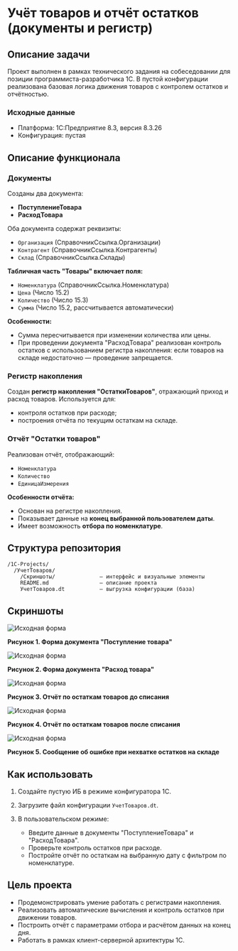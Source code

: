 # Учёт товаров и отчёт остатков (документы и регистр)

## Описание задачи

Проект выполнен в рамках технического задания на собеседовании для позиции программиста-разработчика 1С. В пустой конфигурации реализована базовая логика движения товаров с контролем остатков и отчётностью.

### Исходные данные

* Платформа: 1С:Предприятие 8.3, версия 8.3.26
* Конфигурация: пустая

## Описание функционала

### Документы

Созданы два документа:

* **ПоступлениеТовара**
* **РасходТовара**

Оба документа содержат реквизиты:

* `Организация` (СправочникСсылка.Организации)
* `Контрагент` (СправочникСсылка.Контрагенты)
* `Склад` (СправочникСсылка.Склады)

**Табличная часть "Товары" включает поля:**

* `Номенклатура` (СправочникСсылка.Номенклатура)
* `Цена` (Число 15.2)
* `Количество` (Число 15.3)
* `Сумма` (Число 15.2, рассчитывается автоматически)

**Особенности:**

* Сумма пересчитывается при изменении количества или цены.
* При проведении документа "РасходТовара" реализован контроль остатков с использованием регистра накопления: если товаров на складе недостаточно — проведение запрещается.

### Регистр накопления

Создан **регистр накопления "ОстаткиТоваров"**, отражающий приход и расход товаров. Используется для:

* контроля остатков при расходе;
* построения отчёта по текущим остаткам на складе.

### Отчёт "Остатки товаров"

Реализован отчёт, отображающий:

* `Номенклатура`
* `Количество`
* `ЕдиницаИзмерения`

**Особенности отчёта:**

* Основан на регистре накопления.
* Показывает данные на **конец выбранной пользователем даты**.
* Имеет возможность **отбора по номенклатуре**.

## Структура репозитория

```
/1С-Projects/
  /УчетТоваров/
    /Скриншоты/              — интерфейс и визуальные элементы
    README.md                — описание проекта
    УчетТоваров.dt           — выгрузка конфигурации (база)
```

## Скриншоты

![Исходная форма](Скриншоты/СправочникПлатформы.png)

**Рисунок 1. Форма документа "Поступление товара"**

![Исходная форма](Скриншоты/СправочникПлатформы.png)

**Рисунок 2. Форма документа "Расход товара"**

![Исходная форма](Скриншоты/СправочникПлатформы.png)

**Рисунок 3. Отчёт по остаткам товаров до списания**

![Исходная форма](Скриншоты/СправочникПлатформы.png)

**Рисунок 4. Отчёт по остаткам товаров после списания**

![Исходная форма](Скриншоты/СправочникПлатформы.png)

**Рисунок 5. Сообщение об ошибке при нехватке остатков на складе**

## Как использовать

1. Создайте пустую ИБ в режиме конфигуратора 1С.
2. Загрузите файл конфигурации `УчетТоваров.dt`.
3. В пользовательском режиме:

   * Введите данные в документы "ПоступлениеТовара" и "РасходТовара".
   * Проверьте контроль остатков при расходе.
   * Постройте отчёт по остаткам на выбранную дату с фильтром по номенклатуре.

## Цель проекта

* Продемонстрировать умение работать с регистрами накопления.
* Реализовать автоматические вычисления и контроль остатков при движении товаров.
* Построить отчёт с параметрами отбора и расчётом данных на конец дня.
* Работать в рамках клиент-серверной архитектуры 1С.

